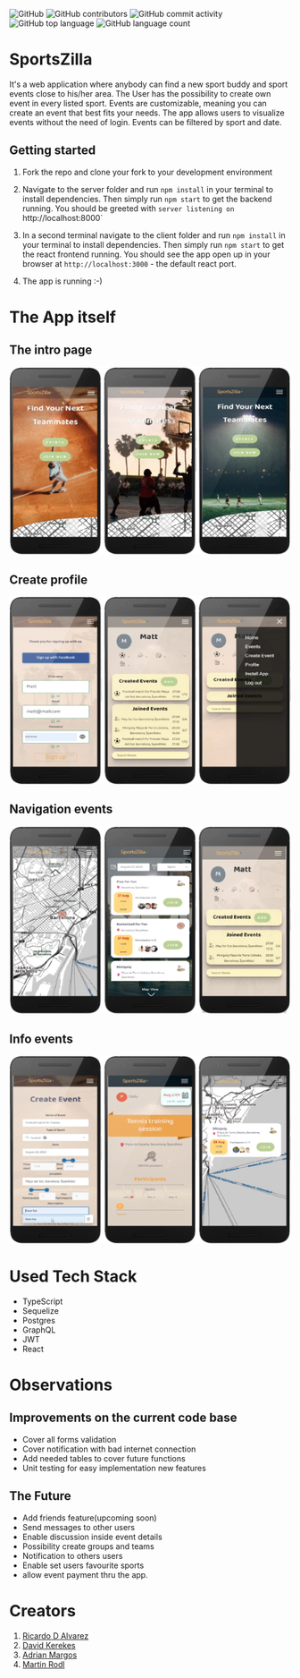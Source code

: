 ![GitHub](https://img.shields.io/github/license/noiffion/sportszilla?style=plastic)
![GitHub contributors](https://img.shields.io/github/contributors/noiffion/SportsZilla?logo=github&style=plastic)
![GitHub commit activity](https://img.shields.io/github/commit-activity/m/noiffion/SportsZilla?logo=github&style=plastic)
![GitHub top language](https://img.shields.io/github/languages/top/noiffion/sportszilla)
![GitHub language count](https://img.shields.io/github/languages/count/noiffion/sportszilla)

# SportsZilla

It's a web application where anybody can find a new sport buddy and sport events close to his/her area. The User has the possibility to create own event in every listed sport. Events are customizable, meaning you can create an event that best fits your needs. The app allows users to visualize events without the need of login. Events can be filtered by sport and date.

## Getting started

1. Fork the repo and clone your fork to your development environment

2. Navigate to the server folder and run `npm install` in your terminal to install dependencies. Then simply run `npm start` to get the backend running. You should be greeted with `server listening on `http://localhost:8000`

3. In a second terminal navigate to the client folder and run `npm install` in your terminal to install dependencies. Then simply run `npm start` to get the react frontend running. You should see the app open up in your browser at `http://localhost:3000` - the default react port.

4. The app is running :-)

# The App itself

## The intro page

![Intro page](/__screenshots/intro_page.jpg)

## Create profile

![Create profile](/__screenshots/create_profile.jpg)

## Navigation events

![Events](/__screenshots/events.jpg)

## Info events

![Info Event](/__screenshots/info_event.jpg)

# Used Tech Stack

- TypeScript
- Sequelize
- Postgres
- GraphQL
- JWT
- React

# Observations

## Improvements on the current code base

- Cover all forms validation
- Cover notification with bad internet connection
- Add needed tables to cover future functions
- Unit testing for easy implementation new features

## The Future

- Add friends feature(upcoming soon)
- Send messages to other users
- Enable discussion inside event details
- Possibility create groups and teams
- Notification to others users
- Enable set users favourite sports
- allow event payment thru the app.

# Creators

1. [Ricardo D Alvarez](https://github.com/rikiDalvarez)
2. [David Kerekes](https://github.com/noiffion/)
3. [Adrian Margos](https://github.com/adrimargbxl)
4. [Martin Rodl](https://github.com/martinrodl)
